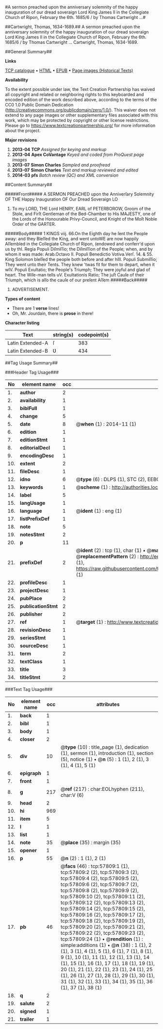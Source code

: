 #A sermon preached upon the anniversary solemnity of the happy inauguration of our dread soveraign Lord King James II in the Collegiate Church of Ripon, February the 6th. 1685/6 / by Thomas Cartwright ...#

##Cartwright, Thomas, 1634-1689.##
A sermon preached upon the anniversary solemnity of the happy inauguration of our dread soveraign Lord King James II in the Collegiate Church of Ripon, February the 6th. 1685/6 / by Thomas Cartwright ...
Cartwright, Thomas, 1634-1689.

##General Summary##

**Links**

[TCP catalogue](http://www.ota.ox.ac.uk/tcp/)  • 
[HTML](http://tei.it.ox.ac.uk/tcp/Texts-HTML/free/A35/A35085.html)  • 
[EPUB](http://tei.it.ox.ac.uk/tcp/Texts-EPUB/free/A35/A35085.epub) • 
[Page images (Historical Texts)](https://historicaltexts.jisc.ac.uk/eebo-12259621e)

**Availability**

To the extent possible under law, the Text Creation Partnership has waived all copyright and related or neighboring rights to this keyboarded and encoded edition of the work described above, according to the terms of the CC0 1.0 Public Domain Dedication (http://creativecommons.org/publicdomain/zero/1.0/). This waiver does not extend to any page images or other supplementary files associated with this work, which may be protected by copyright or other license restrictions. Please go to https://www.textcreationpartnership.org/ for more information about the project.

**Major revisions**

1. __2013-04__ __TCP__ *Assigned for keying and markup*
1. __2013-04__ __Apex CoVantage__ *Keyed and coded from ProQuest page images*
1. __2013-07__ __Simon Charles__ *Sampled and proofread*
1. __2013-07__ __Simon Charles__ *Text and markup reviewed and edited*
1. __2014-03__ __pfs__ *Batch review (QC) and XML conversion*

##Content Summary##

#####Front#####
A SERMON PREACHED upon the Anniverſary Solemnity OF THE Happy Inauguration OF Our Dread Soveraign LO
1. To my LORD, THE Lord HENRY, EARL of PETERBOROW, Groom of the Stole, and Firſt Gentleman of the Bed-Chamber to His MAJESTY, one of the Lords of the Honourable Privy-Council, and Knight of the Moſt Noble Order of the GARTER.

#####Body#####
1 KINGS viij. 66.On the Eighth day he ſent the People away: and they Bleſſed the King, and went untoWE are now happily Aſſembled in the Collegiate Church of Ripon, (endowed and conferr'd upon us by thI. Regia Populi Diſmiſſio; the Diſmiſſion of the People; when, and by whom it was made: Arab.Octavo II. Populi Benedictio Votiva.Verſ. 14. & 55. King Solomon bleſſed the people both before and after hIII. Populi Submiſſio; They went unto their Tents. They knew 'twas fit for them to depart, when it wIV. Populi Exultatio; the People's Triumph; They were joyful and glad of heart. The Wiſe-man tells uV. Exultationis Ratio; The juſt Cauſe of their Triumph, which is alſo the cauſe of our preſent Aſſem
#####Back#####

1. ADVERTISEMENT.

**Types of content**

  * There are 1 **verse** lines!
  * Oh, Mr. Jourdain, there is **prose** in there!

**Character listing**


|Text|string(s)|codepoint(s)|
|---|---|---|
|Latin Extended-A|ſ|383|
|Latin Extended-B|Ʋ|434|

##Tag Usage Summary##

###Header Tag Usage###

|No|element name|occ|attributes|
|---|---|---|---|
|1.|__author__|2||
|2.|__availability__|1||
|3.|__biblFull__|1||
|4.|__change__|5||
|5.|__date__|8| @__when__ (1) : 2014-11 (1)|
|6.|__edition__|1||
|7.|__editionStmt__|1||
|8.|__editorialDecl__|1||
|9.|__encodingDesc__|1||
|10.|__extent__|2||
|11.|__fileDesc__|1||
|12.|__idno__|6| @__type__ (6) : DLPS (1), STC (2), EEBO-CITATION (1), OCLC (1), VID (1)|
|13.|__keywords__|1| @__scheme__ (1) : http://authorities.loc.gov/ (1)|
|14.|__label__|5||
|15.|__langUsage__|1||
|16.|__language__|1| @__ident__ (1) : eng (1)|
|17.|__listPrefixDef__|1||
|18.|__note__|5||
|19.|__notesStmt__|2||
|20.|__p__|11||
|21.|__prefixDef__|2| @__ident__ (2) : tcp (1), char (1)  •  @__matchPattern__ (2) : ([0-9\-]+):([0-9IVX]+) (1), (.+) (1)  •  @__replacementPattern__ (2) : http://eebo.chadwyck.com/downloadtiff?vid=$1&page=$2 (1), https://raw.githubusercontent.com/textcreationpartnership/Texts/master/tcpchars.xml#$1 (1)|
|22.|__profileDesc__|1||
|23.|__projectDesc__|1||
|24.|__pubPlace__|2||
|25.|__publicationStmt__|2||
|26.|__publisher__|2||
|27.|__ref__|1| @__target__ (1) : http://www.textcreationpartnership.org/docs/. (1)|
|28.|__revisionDesc__|1||
|29.|__seriesStmt__|1||
|30.|__sourceDesc__|1||
|31.|__term__|2||
|32.|__textClass__|1||
|33.|__title__|3||
|34.|__titleStmt__|2||


###Text Tag Usage###

|No|element name|occ|attributes|
|---|---|---|---|
|1.|__back__|1||
|2.|__bibl__|1||
|3.|__body__|1||
|4.|__closer__|2||
|5.|__div__|10| @__type__ (10) : title_page (1), dedication (1), sermon (1), introduction (1), section (5), notice (1)  •  @__n__ (5) : 1 (1), 2 (1), 3 (1), 4 (1), 5 (1)|
|6.|__epigraph__|1||
|7.|__front__|1||
|8.|__g__|217| @__ref__ (217) : char:EOLhyphen (211), char:V (6)|
|9.|__head__|2||
|10.|__hi__|969||
|11.|__item__|5||
|12.|__l__|1||
|13.|__list__|1||
|14.|__note__|35| @__place__ (35) : margin (35)|
|15.|__opener__|1||
|16.|__p__|55| @__n__ (2) : 1 (1), 2 (1)|
|17.|__pb__|46| @__facs__ (46) : tcp:57809:1 (1), tcp:57809:2 (2), tcp:57809:3 (2), tcp:57809:4 (2), tcp:57809:5 (2), tcp:57809:6 (2), tcp:57809:7 (2), tcp:57809:8 (2), tcp:57809:9 (2), tcp:57809:10 (2), tcp:57809:11 (2), tcp:57809:12 (2), tcp:57809:13 (2), tcp:57809:14 (2), tcp:57809:15 (2), tcp:57809:16 (2), tcp:57809:17 (2), tcp:57809:18 (2), tcp:57809:19 (2), tcp:57809:20 (2), tcp:57809:21 (2), tcp:57809:22 (2), tcp:57809:23 (2), tcp:57809:24 (1)  •  @__rendition__ (1) : simple:additions (1)  •  @__n__ (38) : 1 (1), 2 (1), 3 (1), 4 (1), 5 (1), 6 (1), 7 (1), 8 (1), 9 (1), 10 (1), 11 (1), 12 (1), 13 (1), 14 (1), 15 (1), 16 (1), 17 (1), 18 (1), 19 (1), 20 (1), 21 (1), 22 (1), 23 (1), 24 (1), 25 (1), 26 (1), 27 (1), 28 (1), 29 (1), 30 (1), 31 (1), 32 (1), 33 (1), 34 (1), 35 (1), 36 (1), 37 (1), 38 (1)|
|18.|__q__|2||
|19.|__salute__|2||
|20.|__signed__|1||
|21.|__trailer__|1||
